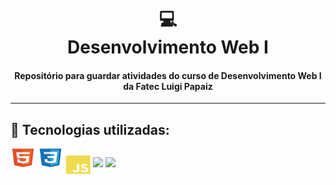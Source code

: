  
<h1 align="center">
  💻<br>Desenvolvimento Web I
</h1>

<h4 align="center">
  Repositório para guardar atividades do curso de Desenvolvimento Web I da Fatec Luigi Papaiz
</h4>

---

## 🔧 Tecnologias utilizadas:

<img alt="HTML" height="30" width="40" src="https://raw.githubusercontent.com/devicons/devicon/master/icons/html5/html5-original.svg">
<img alt="CSS" height="30" width="40" src="https://raw.githubusercontent.com/devicons/devicon/master/icons/css3/css3-original.svg">
<img align="center" alt="Js" height="30" width="40" src="https://raw.githubusercontent.com/devicons/devicon/master/icons/javascript/javascript-plain.svg">
<img height="30" src="https://cdn.jsdelivr.net/gh/devicons/devicon/icons/bootstrap/bootstrap-plain-wordmark.svg" />
<img height="30" src="https://cdn.jsdelivr.net/gh/devicons/devicon/icons/jquery/jquery-plain-wordmark.svg" />
          
          
